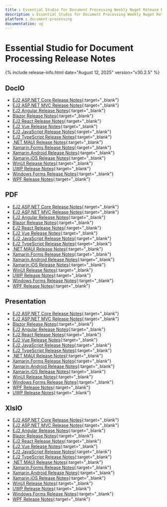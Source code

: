 ```yaml
---
title : Essential Studio for Document Processing Weekly Nuget Release Release Notes  
description : Essential Studio for Document Processing Weekly Nuget Release Release Notes  
platform : document-processing
documentation: ug
---
```


# Essential Studio for Document Processing  Release Notes  

{% include release-info.html date="August 12, 2025" version="v30.2.5" %} 




## DocIO

* [EJ2 ASP.NET Core Release Notes](https://ej2.syncfusion.com/aspnetcore/documentation/release-notes/30.2.5#docio){:target="_blank"}
* [EJ2 ASP.NET MVC Release Notes](https://ej2.syncfusion.com/aspnetmvc/documentation/release-notes/30.2.5#docio){:target="_blank"}
* [EJ2 Angular Release Notes](https://ej2.syncfusion.com/angular/documentation/release-notes/30.2.5#docio){:target="_blank"}
* [Blazor Release Notes](https://blazor.syncfusion.com/documentation/release-notes/30.2.5#docio){:target="_blank"}
* [EJ2 React Release Notes](https://ej2.syncfusion.com/react/documentation/release-notes/30.2.5#docio){:target="_blank"}
* [EJ2 Vue  Release Notes](https://ej2.syncfusion.com/vue/documentation/release-notes/30.2.5#docio){:target="_blank"}
* [EJ2 JavaScript Release Notes](https://ej2.syncfusion.com/javascript/documentation/release-notes/30.2.5#docio){:target="_blank"}
* [EJ2 TypeScript Release Notes](https://ej2.syncfusion.com/documentation/release-notes/30.2.5#docio){:target="_blank"}
* [.NET MAUI Release Notes](/maui/release-notes/v30.2.5#docio){:target="_blank"}
* [Xamarin.Forms Release Notes](/xamarin/release-notes/v30.2.5#docio){:target="_blank"}
* [Xamarin.Android Release Notes](/xamarin-android/release-notes/v30.2.5#docio){:target="_blank"}
* [Xamarin.iOS Release Notes](/xamarin-ios/release-notes/v30.2.5#docio){:target="_blank"}
* [WinUI Release Notes](/winui/release-notes/v30.2.5#docio){:target="_blank"}
* [UWP Release Notes](/uwp/release-notes/v30.2.5#docio){:target="_blank"}
* [Windows Forms Release Notes](/windowsforms/release-notes/v30.2.5#docio){:target="_blank"}
* [WPF Release Notes](/wpf/release-notes/v30.2.5#docio){:target="_blank"}



## PDF

* [EJ2 ASP.NET Core Release Notes](https://ej2.syncfusion.com/aspnetcore/documentation/release-notes/30.2.5#pdf){:target="_blank"}
* [EJ2 ASP.NET MVC Release Notes](https://ej2.syncfusion.com/aspnetmvc/documentation/release-notes/30.2.5#pdf){:target="_blank"}
* [EJ2 Angular Release Notes](https://ej2.syncfusion.com/angular/documentation/release-notes/30.2.5#pdf){:target="_blank"}
* [Blazor Release Notes](https://blazor.syncfusion.com/documentation/release-notes/30.2.5#pdf){:target="_blank"}
* [EJ2 React Release Notes](https://ej2.syncfusion.com/react/documentation/release-notes/30.2.5#pdf){:target="_blank"}
* [EJ2 Vue  Release Notes](https://ej2.syncfusion.com/vue/documentation/release-notes/30.2.5#pdf){:target="_blank"}
* [EJ2 JavaScript Release Notes](https://ej2.syncfusion.com/javascript/documentation/release-notes/30.2.5#pdf){:target="_blank"}
* [EJ2 TypeScript Release Notes](https://ej2.syncfusion.com/documentation/release-notes/30.2.5#pdf){:target="_blank"}
* [.NET MAUI Release Notes](/maui/release-notes/v30.2.5#pdf){:target="_blank"}
* [Xamarin.Forms Release Notes](/xamarin/release-notes/v30.2.5#pdf){:target="_blank"}
* [Xamarin.Android Release Notes](/xamarin-android/release-notes/v30.2.5#pdf){:target="_blank"}
* [Xamarin.iOS Release Notes](/xamarin-ios/release-notes/v30.2.5#pdf){:target="_blank"}
* [WinUI Release Notes](/winui/release-notes/v30.2.5#pdf){:target="_blank"}
* [UWP Release Notes](/uwp/release-notes/v30.2.5#pdf){:target="_blank"}
* [Windows Forms Release Notes](/windowsforms/release-notes/v30.2.5#pdf){:target="_blank"}
* [WPF Release Notes](/wpf/release-notes/v30.2.5#pdf){:target="_blank"}


## Presentation

* [EJ2 ASP.NET Core Release Notes](https://ej2.syncfusion.com/aspnetcore/documentation/release-notes/30.2.5#presentation){:target="_blank"}
* [EJ2 ASP.NET MVC Release Notes](https://ej2.syncfusion.com/aspnetmvc/documentation/release-notes/30.2.5#presentation){:target="_blank"}
* [Blazor Release Notes](https://blazor.syncfusion.com/documentation/release-notes/30.2.5#presentation){:target="_blank"}
* [EJ2 Angular Release Notes](https://ej2.syncfusion.com/angular/documentation/release-notes/30.2.5#presentation){:target="_blank"}
* [EJ2 React Release Notes](https://ej2.syncfusion.com/react/documentation/release-notes/30.2.5#presentation){:target="_blank"}
* [EJ2 Vue  Release Notes](https://ej2.syncfusion.com/vue/documentation/release-notes/30.2.5#presentation){:target="_blank"}
* [EJ2 JavaScript Release Notes](https://ej2.syncfusion.com/javascript/documentation/release-notes/30.2.5#presentation){:target="_blank"}
* [EJ2 TypeScript Release Notes](https://ej2.syncfusion.com/documentation/release-notes/30.2.5#presentation){:target="_blank"}
* [.NET MAUI Release Notes](/maui/release-notes/v30.2.5#presentation){:target="_blank"}
* [Xamarin.Forms Release Notes](/xamarin/release-notes/v30.2.5#presentation){:target="_blank"}
* [Xamarin.Android Release Notes](/xamarin-android/release-notes/v30.2.5#presentation){:target="_blank"}
* [Xamarin.iOS Release Notes](/xamarin-ios/release-notes/v30.2.5#presentation){:target="_blank"}
* [WinUI Release Notes](/winui/release-notes/v30.2.5#presentation){:target="_blank"}
* [Windows Forms Release Notes](/windowsforms/release-notes/v30.2.5#presentation){:target="_blank"}
* [WPF Release Notes](/wpf/release-notes/v30.2.5#presentation){:target="_blank"}
* [UWP Release Notes](/uwp/release-notes/v30.2.5#presentation){:target="_blank"}



## XlsIO

* [EJ2 ASP.NET Core Release Notes](https://ej2.syncfusion.com/aspnetcore/documentation/release-notes/30.2.5#xlsio){:target="_blank"}
* [EJ2 ASP.NET MVC Release Notes](https://ej2.syncfusion.com/aspnetmvc/documentation/release-notes/30.2.5#xlsio){:target="_blank"}
* [EJ2 Angular Release Notes](https://ej2.syncfusion.com/angular/documentation/release-notes/30.2.5#xlsio){:target="_blank"}
* [Blazor Release Notes](https://blazor.syncfusion.com/documentation/release-notes/30.2.5#xlsio){:target="_blank"}
* [EJ2 React Release Notes](https://ej2.syncfusion.com/react/documentation/release-notes/30.2.5#xlsio){:target="_blank"}
* [EJ2 Vue  Release Notes](https://ej2.syncfusion.com/vue/documentation/release-notes/30.2.5#xlsio){:target="_blank"}
* [EJ2 JavaScript Release Notes](https://ej2.syncfusion.com/javascript/documentation/release-notes/30.2.5#xlsio){:target="_blank"}
* [EJ2 TypeScript Release Notes](https://ej2.syncfusion.com/documentation/release-notes/30.2.5#xlsio){:target="_blank"}
* [.NET MAUI Release Notes](/maui/release-notes/v30.2.5#xlsio){:target="_blank"}
* [Xamarin.Forms Release Notes](/xamarin/release-notes/v30.2.5#xlsio){:target="_blank"}
* [Xamarin.Android Release Notes](/xamarin-android/release-notes/v30.2.5#xlsio){:target="_blank"}
* [Xamarin.iOS Release Notes](/xamarin-ios/release-notes/v30.2.5#xlsio){:target="_blank"}
* [WinUI Release Notes](/winui/release-notes/v30.2.5#xlsio){:target="_blank"}
* [UWP Release Notes](/uwp/release-notes/v30.2.5#xlsio){:target="_blank"}
* [Windows Forms Release Notes](/windowsforms/release-notes/v30.2.5#xlsio){:target="_blank"}
* [WPF Release Notes](/wpf/release-notes/v30.2.5#xlsio){:target="_blank"}


